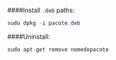 ####Install `.deb` paths:
```c#
sudo dpkg -i pacote.deb
```
####Uninstall:
```c#
sudo apt-get remove nomedopacote
```





